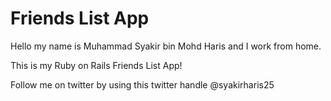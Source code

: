 # Friends List App

Hello my name is Muhammad Syakir bin Mohd Haris and I work from home.

This is my Ruby on Rails Friends List App!

Follow me on twitter by using this twitter handle @syakirharis25